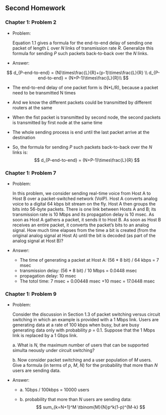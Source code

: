 ## Second Homework

### Chapter 1: Problem 2

+ Problem:

    Equation 1.1 gives a formula for the end-to-end delay of sending one packet of length *L* over *N* links of transmission rate *R*. Generalize this formula for sending *P* such packets back-to-back over the *N* links.

+ Answer:


$$
d_{P-end-to-end} = (N)\times\frac{L}{R}+(p-1)\times\frac{L}{R} \\
d_{P-end-to-end} = (N+P-1)\times\frac{L}{R}\\
$$

+ The end-to-end delay of one  packet form  is (N*L/R), because a  packet need to be transmitted N times

+ And we know the different packets could be transmitted by different routers at the same

+ When the fist packet is transmitted by second node, the second packets is transmitted by first node at the same time

+ The whole sending process is end until the last packet arrive at the destination

+ So, the  formula for sending *P* such packets back-to-back over the *N* links is:
    $$
    d_{P-end-to-end} = (N+P-1)\times\frac{L}{R}
    $$
    



### Chapter 1: Problem 7

+ Problem:

    In this problem, we consider sending real-time voice from Host A to Host B over a packet-switched network (VoIP). Host A converts analog voice to a digital 64 kbps bit stream on the fly. Host A then groups the bits into 56-byte packets. There is one link between Hosts A and B; its transmission rate is 10 Mbps and its propagation delay is 10 msec. As soon as Host A gathers a packet, it sends it to Host B. As soon as Host B receives an entire packet, it converts the packet’s bits to an analog signal. How much time elapses from the time a bit is created (from the original analog signal at Host A) until the bit is decoded (as part of the analog signal at Host B)?

+ Answer:

    + The time of generating a packet at Host A: (56 * 8 bit) / 64 kbps = 7 msec
    + transmission delay: (56 * 8 bit) / 10 Mbps = 0.0448 msec
    + propagation delay: 10 msec
    + The totol time: 7 msec + 0.00448 msec +10 msec = 17.0448 msec

### Chapter 1: Problem 9

+ Problem:

    Consider the discussion in Section 1.3 of packet switching versus circuit switching in which an example is provided with a 1 Mbps link. Users are generating data at a rate of 100 kbps when busy, but are busy generating data only with probability *p* = 0.1. Suppose that the 1 Mbps link is replaced by a 1 Gbps link.

    a. What is *N,* the maximum number of users that can be supported simulta neously under circuit switching?

    b. Now consider packet switching and a user population of *M* users. Give a formula (in terms of *p*, *M*, *N*) for the probability that more than *N* users are sending data.

+ Answer:

    + a. 1Gbps / 100kbps = 10000 users

    + b. probability that more than *N* users are sending data:
        $$
        sum_{k=N+1}^M \tbinom{M}{N}p^k(1-p)^{M-k}
        $$